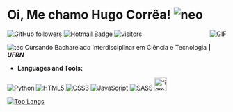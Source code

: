 # Oi, Me chamo Hugo Corrêa! ![neo](https://img.icons8.com/color/48/000000/neo.png) 


![GitHub followers](https://img.shields.io/github/followers/hugocorreaa?label=Follow&style=social)
[![Hotmail Badge](https://img.shields.io/badge/-Hotmail-0078D4?style=flat-square&logo=microsoft-outlook&logoColor=white&link=mailto:luizcarlos_abbott@hotmail.com)](mailto:hugodemorais@live.com)
![visitors](https://visitor-badge.glitch.me/badge?page_id=hugocorreaa.hugocorreaa)
<img align="right" alt="GIF" src="https://media.giphy.com/media/13HgwGsXF0aiGY/giphy.gif" />



![tec](https://img.icons8.com/color/30/000000/satellites.png) Cursando Bacharelado Interdisciplinar em Ciência e Tecnologia **| _UFRN_**

- **Languages and Tools:**

![Python](https://img.icons8.com/color/29/000000/python.png)
![HTML5](https://icongr.am/devicon/html5-original-wordmark.svg?size=29&color=currentColor)
![CSS3](https://icongr.am/devicon/css3-original-wordmark.svg?size=29&color=currentColor)
![JavaScript](https://icongr.am/devicon/javascript-original.svg?size=29&color=currentColor)
![SASS](https://icongr.am/devicon/sass-original.svg?size=29&color=currentColor)
<img src="https://www.vectorlogo.zone/logos/figma/figma-icon.svg" alt="figma" width="29" height="29"/>

[![Top Langs](https://github-readme-stats.vercel.app/api/top-langs/?username=Hugocorreaa&layout=compact)](https://github.com/anuraghazra/github-readme-stats)


